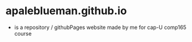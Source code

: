# apaleblueman.github.io

* is a repository / githubPages website made by me for cap-U comp165 course
